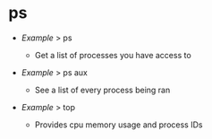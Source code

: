 # ps

- *Example* > ps
    - Get a list of processes you have access to

- *Example* > ps aux 
    - See a list of every process being ran

- *Example* > top
    - Provides cpu memory usage and process IDs